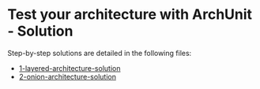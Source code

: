 # Test your architecture with ArchUnit - Solution



Step-by-step solutions are detailed in the following files: 

- [1-layered-architecture-solution](steps/1-layered-architecture-solution.md)
- [2-onion-architecture-solution](steps/2-onion-architecture-solution.md)


